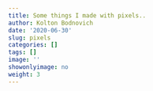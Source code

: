 ```yaml
---
title: Some things I made with pixels..
author: Kolton Bodnovich
date: '2020-06-30'
slug: pixels
categories: []
tags: []
image: ''
showonlyimage: no
weight: 3
---
```


